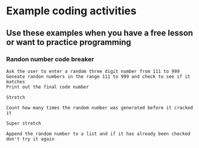# Example coding activities
## Use these examples when you have a free lesson or want to practice programming

### Randon number code breaker

``` 
Ask the user to enter a random three digit number from 111 to 999
Geneate randon numbers in the range 111 to 999 and check to see if it matches
Print out the final code number

Stretch

Count how many times the random number was generated before it cracked it

Super stretch

Append the random number to a list and if it has already been checked don't try it again
```